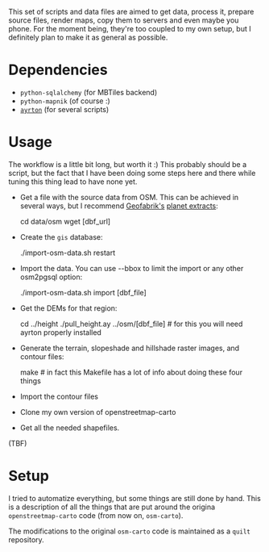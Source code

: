 This set of scripts and data files are aimed to get data, process it, prepare
source files, render maps, copy them to servers and even maybe you phone. For
the moment being, they're too coupled to my own setup, but I definitely plan to
make it as general as possible.

# Dependencies

* `python-sqlalchemy` (for MBTiles backend)
* `python-mapnik` (of course :)
* [`ayrton`](https://github.com/StyXman/ayrton) (for several scripts)

# Usage

The workflow is a little bit long, but worth it :) This probably should be a
script, but the fact that I have been doing some steps here and there while
tuning this thing lead to have none yet.

* Get a file with the source data from OSM. This can be achieved in several ways,
  but I recommend [Geofabrik's](http://geofabrik.de/) [planet extracts](http://download.geofabrik.de/):

    cd data/osm
    wget [dbf_url]

* Create the `gis` database:

    ./import-osm-data.sh restart

* Import the data. You can use --bbox to limit the import or any other osm2pgsql
  option:

    ./import-osm-data.sh import [dbf_file]

* Get the DEMs for that region:

    cd ../height
    ./pull_height.ay ../osm/[dbf_file] # for this you will need ayrton properly installed

* Generate the terrain, slopeshade and hillshade raster images, and contour files:

    make # in fact this Makefile has a lot of info about doing these four things

* Import the contour files

* Clone my own version of openstreetmap-carto

* Get all the needed shapefiles.

(TBF)

# Setup

I tried to automatize everything, but some things are still done by hand. This is
a description of all the things that are put around the origina `openstreetmap-carto`
code (from now on, `osm-carto`).

The modifications to the original `osm-carto` code is maintained as a `quilt`
repository.
